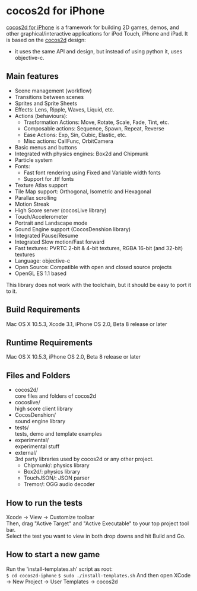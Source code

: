 cocos2d for iPhone
==================

[cocos2d for iPhone][1] is a framework for building 2D games, demos, and other
graphical/interactive applications for iPod Touch, iPhone and iPad. 
It is based on the [cocos2d][2] design:

  * it uses the same API and design, but instead of using python it, uses objective-c.


Main features
-------------
   * Scene management (workflow)
   * Transitions between scenes
   * Sprites and Sprite Sheets
   * Effects: Lens, Ripple, Waves, Liquid, etc.
   * Actions (behaviours): 
     * Trasformation Actions: Move, Rotate, Scale, Fade, Tint, etc.
     * Composable actions: Sequence, Spawn, Repeat, Reverse
     * Ease Actions: Exp, Sin, Cubic, Elastic, etc.
     * Misc actions: CallFunc, OrbitCamera
   * Basic menus and buttons
   * Integrated with physics engines: Box2d and Chipmunk
   * Particle system
   * Fonts:
     * Fast font rendering using Fixed and Variable width fonts
     * Support for .ttf fonts
   * Texture Atlas support
   * Tile Map support: Orthogonal, Isometric and Hexagonal
   * Parallax scrolling
   * Motion Streak
   * High Score server (cocosLive library)
   * Touch/Accelerometer
   * Portrait and Landscape mode
   * Sound Engine support (CocosDenshion library)
   * Integrated Pause/Resume
   * Integrated Slow motion/Fast forward
   * Fast textures: PVRTC 2-bit & 4-bit textures, RGBA 16-bit (and 32-bit) textures
   * Language: objective-c
   * Open Source: Compatible with open and closed source projects
   * OpenGL ES 1.1 based


This library does not work with the toolchain, but it
should be easy to port it to it.


Build Requirements
------------------

Mac OS X 10.5.3, Xcode 3.1, iPhone OS 2.0, Beta 8 release or later


Runtime Requirements
--------------------

Mac OS X 10.5.3, iPhone OS 2.0, Beta 8 release or later


Files and Folders
-----------------

  * cocos2d/  
     core files and folders of cocos2d
  * cocoslive/  
     high score client library
  * CocosDenshion/  
     sound engine library
  * tests/  
     tests, demo and template examples     
  * experimental/  
     experimental stuff
  * external/  
     3rd party libraries used by cocos2d or any other project.
     * Chipmunk/: physics library
     * Box2d/: physics library
     * TouchJSON/: JSON parser
     * Tremor/: OGG audio decoder


How to run the tests
--------------------

Xcode -> View -> Customize toolbar  
Then, drag "Active Target" and "Active Executable" to your top project tool bar.  
Select the test you want to view in both drop downs and hit Build and Go.

How to start a new game
-----------------------

Run the 'install-templates.sh' script as root:  
`$ cd cocos2d-iphone`
`$ sudo ./install-templates.sh`
And then open XCode -> New Project -> User Templates -> cocos2d


[1]: http://www.cocos2d-iphone.org "cocos2d iPhone"
[2]: http://www.cocos2d.org "cocos2d"
